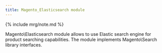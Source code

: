 ```yaml
---
title: Magento_Elasticsearch module
---
```


{% include mrg/note.md %}

Magento\Elasticsearch module allows to use Elastic search engine for product searching capabilities.
The module implements Magento\Search library interfaces.

